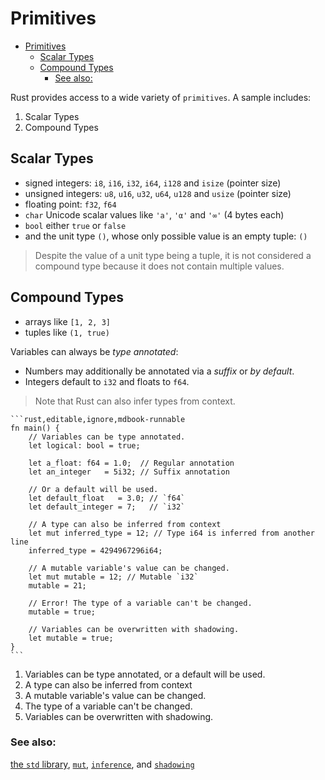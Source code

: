 # Primitives

<!--ts-->
* [Primitives](#primitives)
   * [Scalar Types](#scalar-types)
   * [Compound Types](#compound-types)
      * [See also:](#see-also)

<!-- Created by https://github.com/ekalinin/github-markdown-toc -->
<!-- Added by: runner, at: Fri Dec 30 08:58:10 UTC 2022 -->

<!--te-->

Rust provides access to a wide variety of `primitives`. A sample includes:

1. Scalar Types
2. Compound Types

## Scalar Types

* signed integers: `i8`, `i16`, `i32`, `i64`, `i128` and `isize` (pointer size)
* unsigned integers: `u8`, `u16`, `u32`, `u64`, `u128` and `usize` (pointer
  size)
* floating point: `f32`, `f64`
* `char` Unicode scalar values like `'a'`, `'α'` and `'∞'` (4 bytes each)
* `bool` either `true` or `false`
* and the unit type `()`, whose only possible value is an empty tuple: `()`

> Despite the value of a unit type being a tuple, it is not considered a
> compound type because it does not contain multiple values.

## Compound Types

* arrays like `[1, 2, 3]`
* tuples like `(1, true)`

Variables can always be *type annotated*:

- Numbers may additionally be annotated via a *suffix* or *by default*.
- Integers default to `i32` and floats to `f64`.

> Note that Rust can also infer types from context.

~~~admonish tip title="Variables can be type annotated or inferre from context" collapsible=true 
```rust,editable,ignore,mdbook-runnable
fn main() {
    // Variables can be type annotated.
    let logical: bool = true;

    let a_float: f64 = 1.0;  // Regular annotation
    let an_integer   = 5i32; // Suffix annotation

    // Or a default will be used.
    let default_float   = 3.0; // `f64`
    let default_integer = 7;   // `i32`
    
    // A type can also be inferred from context 
    let mut inferred_type = 12; // Type i64 is inferred from another line
    inferred_type = 4294967296i64;
    
    // A mutable variable's value can be changed.
    let mut mutable = 12; // Mutable `i32`
    mutable = 21;
    
    // Error! The type of a variable can't be changed.
    mutable = true;
    
    // Variables can be overwritten with shadowing.
    let mutable = true;
}
```
~~~

1. Variables can be type annotated, or a default will be used.
2. A type can also be inferred from context
3. A mutable variable's value can be changed.
4. The type of a variable can't be changed.
5. Variables can be overwritten with shadowing.

### See also:

[the `std` library][std], [`mut`][mut], [`inference`][inference], and [`shadowing`][shadowing]

[std]: https://doc.rust-lang.org/std/

[mut]: variable_bindings/mut.md

[inference]: types/inference.md

[shadowing]: variable_bindings/scope.md
